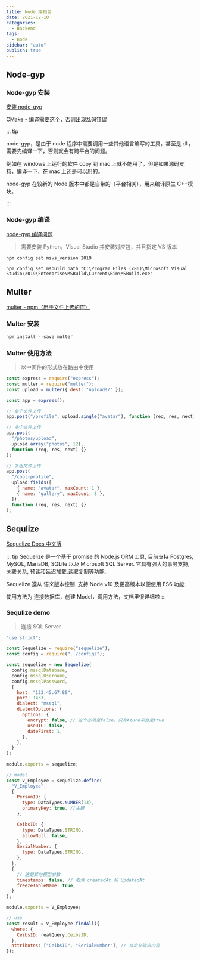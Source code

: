 ```yaml
---
title: Node 库相关
date: 2021-12-10
categories:
  - Backend
tags:
  - node
sidebar: "auto"
publish: true
---
```


## Node-gyp

### Node-gyp 安装

[安装 node-gyp](https://zhuanlan.zhihu.com/p/164543031)

[CMake - 编译需要这个，否则出现乱码错误](https://cmake.org/)

::: tip

node-gyp，是由于 node 程序中需要调用一些其他语言编写的工具，甚至是 dll，需要先编译一下，否则就会有跨平台的问题。

例如在 windows 上运行的软件 copy 到 mac 上就不能用了，但是如果源码支持，编译一下，在 mac 上还是可以用的。

node-gyp 在较新的 Node 版本中都是自带的（平台相关），用来编译原生 C++模块。

:::

### Node-gyp 编译

[node-gyp 编译问题](https://www.cnblogs.com/fanqisoft/p/13171657.html)

> 需要安装 Python，Visual Studio 并安装对应包，并且指定 VS 版本

```shell
npm config set msvs_version 2019

npm config set msbuild_path "C:\Program Files (x86)\Microsoft Visual Studio\2019\Enterprise\MSBuild\Current\Bin\MSBuild.exe"
```

## Multer

[multer - npm（用于文件上传的库）](https://www.npmjs.com/package/multer)

### Multer 安装

```js
npm install --save multer
```

### Multer 使用方法

> 以中间件的形式放在路由中使用

```js
const express = require("express");
const multer = require("multer");
const upload = multer({ dest: "uploads/" });

const app = express();

// 单个文件上传
app.post("/profile", upload.single("avatar"), function (req, res, next) {});

// 多个文件上传
app.post(
  "/photos/upload",
  upload.array("photos", 12),
  function (req, res, next) {}
);

// 多组文件上传
app.post(
  "/cool-profile",
  upload.fields([
    { name: "avatar", maxCount: 1 },
    { name: "gallery", maxCount: 8 },
  ]),
  function (req, res, next) {}
);
```

## Sequlize

[Sequelize Docs 中文版](https://demopark.github.io/sequelize-docs-Zh-CN/)

::: tip
Sequelize 是一个基于 promise 的 Node.js ORM 工具, 目前支持 Postgres, MySQL, MariaDB, SQLite 以及 Microsoft SQL Server. 它具有强大的事务支持, 关联关系, 预读和延迟加载,读取复制等功能.

Sequelize 遵从 语义版本控制. 支持 Node v10 及更高版本以便使用 ES6 功能.

使用方法为 连接数据库，创建 Model，调用方法，文档里很详细啦
:::

### Sequlize demo

> 连接 SQL Server

```js
"use strict";

const Sequelize = require("sequelize");
const config = require("../configs");

const sequelize = new Sequelize(
  config.mssqlDatabase,
  config.mssqlUsername,
  config.mssqlPassword,
  {
    host: "123.45.67.89",
    port: 1433,
    dialect: "mssql",
    dialectOptions: {
      options: {
        encrypt: false, // 这个必须是false，只有Azure平台是true
        useUTC: false,
        dateFirst: 1,
      },
    },
  }
);

module.exports = sequelize;

// model
const V_Employee = sequelize.define(
  "V_Employee",
  {
    PersonID: {
      type: DataTypes.NUMBER(13),
      primaryKey: true, //主键
    },

    CeibsID: {
      type: DataTypes.STRING,
      allowNull: false,
    },
    SerialNumber: {
      type: DataTypes.STRING,
    },
  },
  {
    // 这是其他模型参数
    timestamps: false, // 取消 createdAt 和 UpdatedAt
    freezeTableName: true,
  }
);

module.exports = V_Employee;

// use
const result = V_Employee.findAll({
  where: {
    CeibsID: realQuery.CeibsID,
  },
  attributes: ["CeibsID", "SerialNumber"], // 自定义输出内容
});
```
